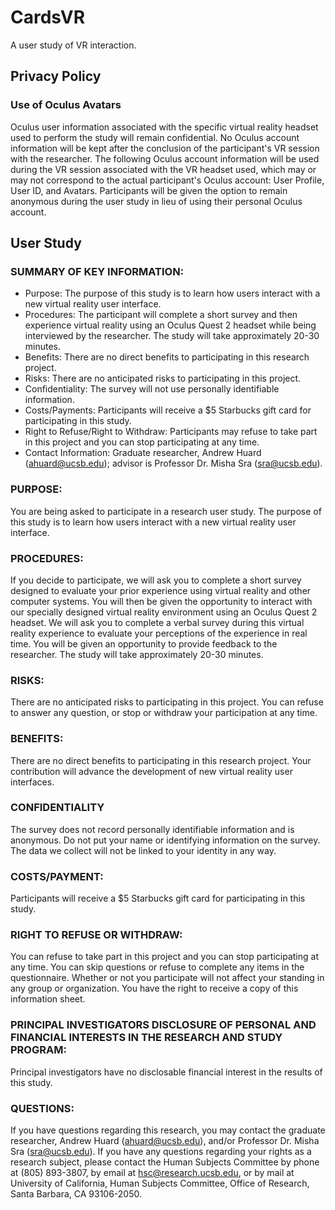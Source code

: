 # CardsVR
A user study of VR interaction.

## Privacy Policy
### Use of Oculus Avatars
Oculus user information associated with the specific virtual reality headset used to perform the study will remain confidential.  No Oculus account information will be kept after the conclusion of the participant's VR session with the researcher.  The following Oculus account information will be used during the VR session associated with the VR headset used, which may or may not correspond to the actual participant's Oculus account: User Profile, User ID, and Avatars.  Participants will be given the option to remain anonymous during the user study in lieu of using their personal Oculus account.

## User Study
### SUMMARY OF KEY INFORMATION:
- Purpose: The purpose of this study is to learn how users interact with a new virtual reality user interface.
- Procedures: The participant will complete a short survey and then experience virtual reality using an Oculus Quest 2 headset while being interviewed by the researcher. The study will take approximately 20-30 minutes.
- Benefits: There are no direct benefits to participating in this research project.
- Risks: There are no anticipated risks to participating in this project.
- Confidentiality: The survey will not use personally identifiable information.
- Costs/Payments: Participants will receive a $5 Starbucks gift card for participating in this study.
- Right to Refuse/Right to Withdraw: Participants may refuse to take part in this project and you can stop participating at any time.
- Contact Information: Graduate researcher, Andrew Huard (ahuard@ucsb.edu); advisor is Professor Dr. Misha Sra (sra@ucsb.edu).

### PURPOSE:
You are being asked to participate in a research user study. The purpose of this study is to learn how users interact with a new virtual reality user interface.

### PROCEDURES:
If you decide to participate, we will ask you to complete a short survey designed to evaluate your prior experience using virtual reality and other computer systems. You will then be given the opportunity to interact with our specially designed virtual reality environment using an Oculus Quest 2 headset. We will ask you to complete a verbal survey during this virtual reality experience to evaluate your perceptions of the experience in real time. You will be given an opportunity to provide feedback to the researcher.
The study will take approximately 20-30 minutes.

### RISKS:
There are no anticipated risks to participating in this project. You can refuse to answer any question, or stop or withdraw your participation at any time.

### BENEFITS:
There are no direct benefits to participating in this research project. Your contribution will advance the development of new virtual reality user interfaces.

### CONFIDENTIALITY
The survey does not record personally identifiable information and is anonymous. Do not put your name or identifying information on the survey. The data we collect will not be linked to your identity in any way.

### COSTS/PAYMENT:
Participants will receive a $5 Starbucks gift card for participating in this study.

### RIGHT TO REFUSE OR WITHDRAW:
You can refuse to take part in this project and you can stop participating at any time. You can skip questions or refuse to complete any items in the questionnaire. Whether or not you participate will not affect your standing in any group or organization. You have the right to receive a copy of this information sheet.

### PRINCIPAL INVESTIGATORS DISCLOSURE OF PERSONAL AND FINANCIAL INTERESTS IN THE RESEARCH AND STUDY PROGRAM:
Principal investigators have no disclosable financial interest in the results of this study.

### QUESTIONS:
If you have questions regarding this research, you may contact the graduate researcher, Andrew Huard (ahuard@ucsb.edu), and/or Professor Dr. Misha Sra (sra@ucsb.edu). If you have any questions regarding your rights as a research subject, please contact the Human Subjects Committee by phone at (805) 893-3807, by email at hsc@research.ucsb.edu, or by mail at University of California, Human Subjects Committee, Office of Research, Santa Barbara, CA 93106-2050.
